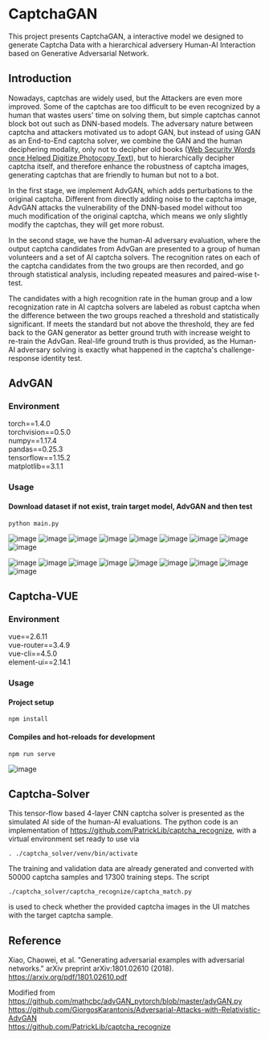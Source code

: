 # CaptchaGAN

This project presents CaptchaGAN, a interactive model we designed to generate Captcha Data with a hierarchical adversery Human-AI Interaction based on Generative Adversarial Network.


## Introduction

Nowadays, captchas are widely used, but the Attackers are even more improved. Some of the captchas are too difficult to be even recognized by a human that wastes users' time on solving them, but simple captchas cannot block bot out such as DNN-based models. The adversary nature between captcha and attackers motivated us to adopt GAN, but instead of using GAN as an End-to-End captcha solver, we combine the GAN and the human deciphering modality, only not to decipher old books ([Web Security Words once Helped Digitize Photocopy Text](https://techcrunch.com/2007/09/16/recaptcha-using-captchas-to-digitize-books)), but to hierarchically decipher captcha itself, and therefore enhance the robustness of captcha images, generating captchas that are friendly to human but not to a bot.

In the first stage, we implement AdvGAN, which adds perturbations to the original captcha. Different from directly adding noise to the captcha image, AdvGAN attacks the vulnerability of the DNN-based model without too much modification of the original captcha, which means we only slightly modify the captchas, they will get more robust.

In the second stage, we have the human-AI adversary evaluation, where the output captcha candidates from AdvGan are presented to a group of human volunteers and a set of AI captcha solvers. The recognition rates on each of the captcha candidates from the two groups are then recorded, and go through statistical analysis, including repeated measures and paired-wise t-test. 

The candidates with a high recognition rate in the human group and a low recognization rate in AI captcha solvers are labeled as robust captcha when the difference between the two groups reached a threshold and statistically significant. If meets the standard but not above the threshold, they are fed back to the GAN generator as better ground truth with increase weight to re-train the AdvGan. Real-life ground truth is thus provided, as the Human-AI adversary solving is exactly what happened in the captcha's challenge-response identity test.



## AdvGAN
### Environment
torch==1.4.0  
torchvision==0.5.0  
numpy==1.17.4  
pandas==0.25.3  
tensorflow==1.15.2  
matplotlib==3.1.1 

### Usage
#### Download dataset if not exist, train target model, AdvGAN and then test
```
python main.py
```

![image](https://github.com/zhaohuajing/CaptchaGAN/blob/main/Captcha-VUE/src/assets/img/51.png)
![image](https://github.com/zhaohuajing/CaptchaGAN/blob/main/Captcha-VUE/src/assets/img/52.png)
![image](https://github.com/zhaohuajing/CaptchaGAN/blob/main/Captcha-VUE/src/assets/img/53.png)
![image](https://github.com/zhaohuajing/CaptchaGAN/blob/main/Captcha-VUE/src/assets/img/54.png)
![image](https://github.com/zhaohuajing/CaptchaGAN/blob/main/Captcha-VUE/src/assets/img/55.png)
![image](https://github.com/zhaohuajing/CaptchaGAN/blob/main/Captcha-VUE/src/assets/img/56.png)
![image](https://github.com/zhaohuajing/CaptchaGAN/blob/main/Captcha-VUE/src/assets/img/57.png)
![image](https://github.com/zhaohuajing/CaptchaGAN/blob/main/Captcha-VUE/src/assets/img/58.png)
![image](https://github.com/zhaohuajing/CaptchaGAN/blob/main/Captcha-VUE/src/assets/img/59.png)

![image](https://github.com/zhaohuajing/CaptchaGAN/blob/main/Captcha-VUE/src/assets/img/31.png)
![image](https://github.com/zhaohuajing/CaptchaGAN/blob/main/Captcha-VUE/src/assets/img/32.png)
![image](https://github.com/zhaohuajing/CaptchaGAN/blob/main/Captcha-VUE/src/assets/img/33.png)
![image](https://github.com/zhaohuajing/CaptchaGAN/blob/main/Captcha-VUE/src/assets/img/34.png)
![image](https://github.com/zhaohuajing/CaptchaGAN/blob/main/Captcha-VUE/src/assets/img/35.png)
![image](https://github.com/zhaohuajing/CaptchaGAN/blob/main/Captcha-VUE/src/assets/img/36.png)
![image](https://github.com/zhaohuajing/CaptchaGAN/blob/main/Captcha-VUE/src/assets/img/37.png)
![image](https://github.com/zhaohuajing/CaptchaGAN/blob/main/Captcha-VUE/src/assets/img/38.png)
![image](https://github.com/zhaohuajing/CaptchaGAN/blob/main/Captcha-VUE/src/assets/img/39.png)

## Captcha-VUE

### Environment
vue==2.6.11  
vue-router==3.4.9  
vue-cli==4.5.0  
element-ui==2.14.1  


### Usage
#### Project setup
```
npm install
```

#### Compiles and hot-reloads for development
```
npm run serve
```

![image](https://github.com/zhaohuajing/CaptchaGAN/blob/main/GUI.jpg)

## Captcha-Solver

This tensor-flow based 4-layer CNN captcha solver is presented as the simulated AI side of the human-AI evaluations. The python code is an implementation of https://github.com/PatrickLib/captcha_recognize, with a virtual environment set ready to use via
```
. ./captcha_solver/venv/bin/activate
```

The training and validation data are already generated and converted with 50000 captcha samples and 17300 training steps. The script
```
./captcha_solver/captcha_recognize/captcha_match.py
```
is used to check whether the provided captcha images in the UI matches with the target captcha sample.

## Reference
Xiao, Chaowei, et al. "Generating adversarial examples with adversarial networks." arXiv preprint arXiv:1801.02610 (2018).
https://arxiv.org/pdf/1801.02610.pdf  

Modified from  
https://github.com/mathcbc/advGAN_pytorch/blob/master/advGAN.py  
https://github.com/GiorgosKarantonis/Adversarial-Attacks-with-Relativistic-AdvGAN  
https://github.com/PatrickLib/captcha_recognize
